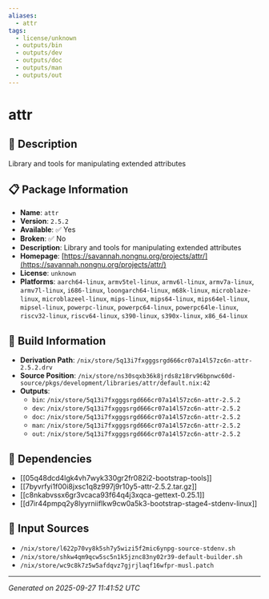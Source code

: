 ```yaml
---
aliases:
  - attr
tags:
  - license/unknown
  - outputs/bin
  - outputs/dev
  - outputs/doc
  - outputs/man
  - outputs/out
---
```


# attr

## 📝 Description

Library and tools for manipulating extended attributes

## 📋 Package Information

- **Name**: `attr`
- **Version**: `2.5.2`
- **Available**: ✅ Yes
- **Broken**: ✅ No
- **Description**: Library and tools for manipulating extended attributes
- **Homepage**: [https://savannah.nongnu.org/projects/attr/](https://savannah.nongnu.org/projects/attr/)
- **License**: `unknown`
- **Platforms**: `aarch64-linux`, `armv5tel-linux`, `armv6l-linux`, `armv7a-linux`, `armv7l-linux`, `i686-linux`, `loongarch64-linux`, `m68k-linux`, `microblaze-linux`, `microblazeel-linux`, `mips-linux`, `mips64-linux`, `mips64el-linux`, `mipsel-linux`, `powerpc-linux`, `powerpc64-linux`, `powerpc64le-linux`, `riscv32-linux`, `riscv64-linux`, `s390-linux`, `s390x-linux`, `x86_64-linux`

## 🔧 Build Information

- **Derivation Path**: `/nix/store/5q13i7fxgggsrgd666cr07a14l57zc6n-attr-2.5.2.drv`
- **Source Position**: `/nix/store/ns30sqxb36k8jrds8z18rv96bpnwc60d-source/pkgs/development/libraries/attr/default.nix:42`
- **Outputs**:
  - `bin`:  `/nix/store/5q13i7fxgggsrgd666cr07a14l57zc6n-attr-2.5.2`
  - `dev`:  `/nix/store/5q13i7fxgggsrgd666cr07a14l57zc6n-attr-2.5.2`
  - `doc`:  `/nix/store/5q13i7fxgggsrgd666cr07a14l57zc6n-attr-2.5.2`
  - `man`:  `/nix/store/5q13i7fxgggsrgd666cr07a14l57zc6n-attr-2.5.2`
  - `out`:  `/nix/store/5q13i7fxgggsrgd666cr07a14l57zc6n-attr-2.5.2`

## 🔗 Dependencies

- [[05q48dcd4lgk4vh7wyk330gr2fr082i2-bootstrap-tools]]
- [[7byvrfyi1f00i8jxsc1q8z997j9r10y5-attr-2.5.2.tar.gz]]
- [[c8nkabvssx6gr3vcaca93f64q4j3xqca-gettext-0.25.1]]
- [[d7ir44pmpq2y8lyyrniiflkw9cw0a5k3-bootstrap-stage4-stdenv-linux]]

## 📁 Input Sources

- `/nix/store/l622p70vy8k5sh7y5wizi5f2mic6ynpg-source-stdenv.sh`
- `/nix/store/shkw4qm9qcw5sc5n1k5jznc83ny02r39-default-builder.sh`
- `/nix/store/wc9c8k7z5w5afdqvz7gjrjlaqf16wfpr-musl.patch`

---
*Generated on 2025-09-27 11:41:52 UTC*
